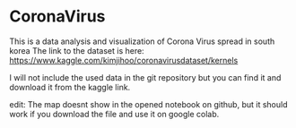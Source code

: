 # CoronaVirus
This is a data analysis and visualization of Corona Virus spread in south korea
The link to the dataset is here:
https://www.kaggle.com/kimjihoo/coronavirusdataset/kernels

I will not include the used data in the git repository but you can find it and download it from the kaggle link.

edit: The map doesnt show in the opened notebook on github, but it should work if you download the file and use it on google colab.

